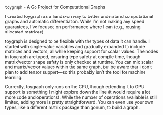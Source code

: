 `toygraph` - A Go Project for Computational Graphs

I created toygraph as a hands-on way to better understand computational graphs and automatic differentiation. While I’m not making any speed guarantees, I’ve focused on performance where I can (e.g., reusing allocated matrices).

toygraph is designed to be flexible with the types of data it can handle. I started with single-value variables and gradually expanded to include matrices and vectors, all while keeping support for scalar values. The nodes in toygraph are typed, ensuring type safety at compile time, though matrix/vector shape safety is only checked at runtime. You can mix scalar and matrix/vector values within the same graph, but be aware that I don’t plan to add tensor support—so this probably isn’t the tool for machine learning.

Currently, toygraph only runs on the CPU, though extending it to GPU support is something I might explore down the line (it would require a lot more code and operations). While the number of operations available is still limited, adding more is pretty straightforward. You can even use your own types, like a different matrix package than gonum, to build a graph.